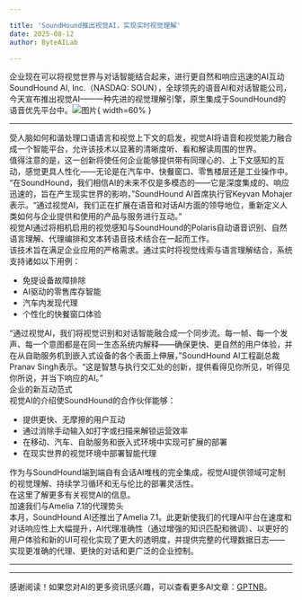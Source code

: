 ```yaml
---

title: 'SoundHound推出视觉AI，实现实时视觉理解'
date: 2025-08-12
author: ByteAILab

---
```


企业现在可以将视觉世界与对话智能结合起来，进行更自然和响应迅速的AI互动
SoundHound AI, Inc.（NASDAQ: SOUN），全球领先的语音AI和对话智能公司，今天宣布推出视觉AI——一种先进的视觉理解引擎，原生集成于SoundHound的语音优先平台中。![图片](https://ai-techpark.com/wp-content/uploads/SoundHound-Launches.jpg){ width=60% }

---
  
受人脑如何和谐处理口语语言和视觉上下文的启发，视觉AI将语音和视觉能力融合成一个智能平台，允许该技术以显著的清晰度听、看和解读周围的世界。  
值得注意的是，这一创新将使任何企业能够提供带有同理心的、上下文感知的互动，感觉更具人性化——无论是在汽车中、快餐窗口、零售楼层还是工业操作中。  
“在SoundHound，我们相信AI的未来不仅是多模态的——它是深度集成的、响应迅速的，旨在产生现实世界的影响，”SoundHound AI首席执行官Keyvan Mohajer表示。“通过视觉AI，我们正在扩展在语音和对话AI方面的领导地位，重新定义人类如何与企业提供和使用的产品与服务进行互动。”  
视觉AI通过将相机启用的视觉感知与SoundHound的Polaris自动语音识别、自然语言理解、代理编排和文本转语音技术结合在一起而工作。  
该技术旨在满足企业应用的严格需求。通过实时将视觉线索与语言理解结合，系统支持诸如以下用例：

- 免提设备故障排除
- AI驱动的零售库存智能
- 汽车内发现代理
- 个性化的快餐窗口体验

“通过视觉AI，我们将视觉识别和对话智能融合成一个同步流。每一帧、每一个发声、每一个意图都是在同一生态系统内解释——确保更快、更自然的用户体验，并在从自助服务机到嵌入式设备的各个表面上伸展，”SoundHound AI工程副总裁Pranav Singh表示。“这是智慧与执行交汇处的创新，提供看得见你所见，听得见你所说，并当下响应的AI。”  
企业的新互动范式  
视觉AI的介绍使SoundHound的合作伙伴能够：

- 提供更快、无摩擦的用户互动
- 通过消除手动输入如打字或扫描来解锁运营效率
- 在移动、汽车、自助服务和嵌入式环境中实现可扩展的部署
- 在现实世界的视觉环境中部署智能代理

作为与SoundHound端到端自有会话AI堆栈的完全集成，视觉AI提供领域可定制的视觉理解、持续学习循环和无与伦比的部署灵活性。  
在这里了解更多有关视觉AI的信息。  
加速我们与Amelia 7.1的代理势头  
本月，SoundHound AI还推出了Amelia 7.1。此更新使我们的代理AI平台在速度和对话响应性上大幅提升，AI代理准确性（通过增强的知识匹配和微调）、以更好的用户体验和新的UI可视化实现了更大的透明度，并提供完整的代理数据日志——实现更准确的代理、更快的对话和更广泛的企业控制。

---
---
感谢阅读！如果您对AI的更多资讯感兴趣，可以查看更多AI文章：[GPTNB](https://gptnb.com)。